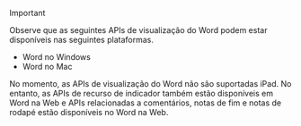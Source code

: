 > [!IMPORTANT]
> Observe que as seguintes APIs de visualização do Word podem estar disponíveis nas seguintes plataformas.
>
> - Word no Windows
> - Word no Mac
>
> No momento, as APIs de visualização do Word não são suportadas iPad. No entanto, as APIs de recurso de indicador também estão disponíveis em Word na Web e APIs relacionadas a comentários, notas de fim e notas de rodapé estão disponíveis no Word na Web.
